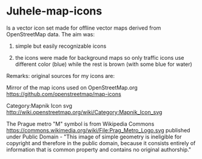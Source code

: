 # Juhele-map-icons

Is a vector icon set made for offline vector maps derived from OpenStreetMap data. The aim was:

1) simple but easily recognizable icons

2) the icons were made for background maps so only traffic icons use different color (blue) while the rest is brown (with some blue for water)


Remarks:
original sources for my icons are:

Mirror of the map icons used on OpenStreetMap.org
https://github.com/openstreetmap/map-icons

Category:Mapnik Icon svg
http://wiki.openstreetmap.org/wiki/Category:Mapnik_Icon_svg

The Prague metro "M" symbol is from Wikipedia Commons
https://commons.wikimedia.org/wiki/File:Prag_Metro_Logo.svg
published under Public Domain - "This image of simple geometry is ineligible for copyright and therefore in the public domain, because it consists entirely of information that is common property and contains no original authorship."
